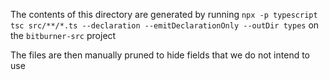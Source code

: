 The contents of this directory are generated by running
`npx -p typescript tsc src/**/*.ts --declaration --emitDeclarationOnly --outDir types`
on the `bitburner-src` project

The files are then manually pruned to hide fields that we do not intend to use